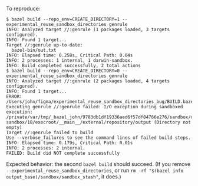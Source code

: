 To reproduce:

```
$ bazel build --repo_env=CREATE_DIRECTORY=1 --experimental_reuse_sandbox_directories genrule
INFO: Analyzed target //:genrule (1 packages loaded, 3 targets configured).
INFO: Found 1 target...
Target //:genrule up-to-date:
  bazel-bin/out.txt
INFO: Elapsed time: 0.258s, Critical Path: 0.04s
INFO: 2 processes: 1 internal, 1 darwin-sandbox.
INFO: Build completed successfully, 2 total actions
$ bazel build --repo_env=CREATE_DIRECTORY=0 --experimental_reuse_sandbox_directories genrule
INFO: Analyzed target //:genrule (2 packages loaded, 4 targets configured).
INFO: Found 1 target...
ERROR: /Users/john/figma/experimental_reuse_sandbox_directories_bug/BUILD.bazel:1:8: Executing genrule //:genrule failed: I/O exception during sandboxed execution: /private/var/tmp/_bazel_john/9783db1df19336aed6f57df04766e276/sandbox/darwin-sandbox/18/execroot/__main__/external/repository/output (Directory not empty)
Target //:genrule failed to build
Use --verbose_failures to see the command lines of failed build steps.
INFO: Elapsed time: 0.179s, Critical Path: 0.01s
INFO: 2 processes: 2 internal.
FAILED: Build did NOT complete successfully
```

Expected behavior: the second `bazel build` should succeed. (If you remove `--experimental_reuse_sandbox_directories`, or run `rm -rf "$(bazel info output_base)/sandbox/sandbox_stash"`, it does.)
